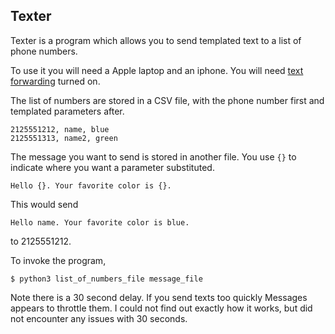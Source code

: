 

Texter
------

Texter is a program which allows you to send templated text to a list of phone numbers. 

To use it you will need a Apple laptop and an iphone. You will need [text forwarding](https://support.apple.com/en-us/HT208386) turned on. 

The list of numbers are stored in a CSV file, with the phone number first and templated parameters after. 

```
2125551212, name, blue
2125551313, name2, green
```

The message you want to send is stored in another file. You use `{}` to indicate where you want a parameter substituted.

```
Hello {}. Your favorite color is {}.
```

This would send

```
Hello name. Your favorite color is blue. 
```

to 2125551212. 

To invoke the program, 

```
$ python3 list_of_numbers_file message_file
```

Note there is a 30 second delay. If you send texts too quickly Messages appears to throttle them. I could not find out exactly how it works, but did not encounter any issues with 30 seconds.

